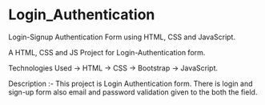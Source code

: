 # Login_Authentication
Login-Signup Authentication Form using HTML, CSS and JavaScript.

A HTML, CSS and JS Project for Login-Authentication form.

Technologies Used -> HTML -> CSS -> Bootstrap -> JavaScript.

Description :- This project is Login Authentication form. There is login and sign-up form also email and password validation given to the both the field. 
